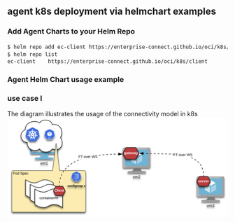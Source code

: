 ## agent k8s deployment via helmchart examples
### Add Agent Charts to your Helm Repo
```bash
$ helm repo add ec-client https://enterprise-connect.github.io/oci/k8s/client
$ helm repo list
ec-client    https://enterprise-connect.github.io/oci/k8s/client
```

### Agent Helm Chart usage example

### use case I
The diagram illustrates the usage of the connectivity model in k8s
![LB Seq. High Level](/doc/k8s-ftp.png)
